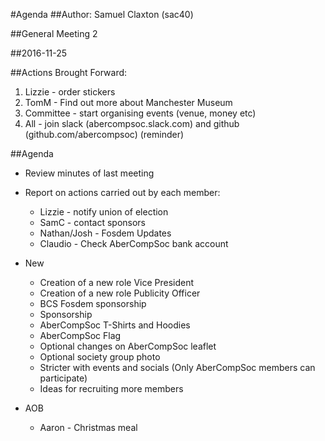 #Agenda
##Author:
Samuel Claxton (sac40)

##General Meeting 2

##2016-11-25

##Actions Brought Forward:

1. Lizzie - order stickers
2. TomM - Find out more about Manchester Museum
3. Committee - start organising events (venue, money etc)
4. All - join slack (abercompsoc.slack.com) and github (github.com/abercompsoc) (reminder) 

##Agenda

- Review minutes of last meeting
- Report on actions carried out by each member:
  - Lizzie - notify union of election
  - SamC - contact sponsors
  - Nathan/Josh - Fosdem Updates
  - Claudio - Check AberCompSoc bank account 

- New
  - Creation of a new role Vice President 
  - Creation of a new role Publicity Officer
  - BCS Fosdem sponsorship
  - Sponsorship
  - AberCompSoc T-Shirts and Hoodies 
  - AberCompSoc Flag
  - Optional changes on AberCompSoc leaflet 
  - Optional society group photo
  - Stricter with events and socials (Only AberCompSoc members can participate)
  - Ideas for recruiting more members
  
- AOB
  - Aaron - Christmas meal
